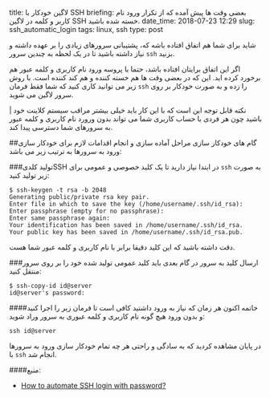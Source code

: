 title: لاگین خودکار با SSH
briefing: بعضی وقت ها پیش آمده که از تکرار ورود نام کاربر و کلمه در لاگین SSH خسته شده باشید.
date_time: 2018-07-23 12:29
slug: ssh_automatic_login
tags: linux, ssh 
type: post

شاید برای شما هم اتفاق افتاده باشه که، پشتیبانی سرورهای زیادی را بر عهده داشته و نیاز داشته باشید تا در یک لحظه به چندین سرور `ssh` بزنید.

اگر این اتفاق برایتان افتاده باشد، حتما با پروسه ورود نام کاربری و کلمه عبور هم برخورد کرده اید. این که در بعضی وقت ها هم خسته کننده و هم کند کننده است. با روش زیر می توانید کاری کنید که شما فقط فرمان `ssh` را زده و به صورت خودکار بر روی سرور لاگین می شوید.

 | نکته قابل توجه این است که با این کار باید خیلی بیشتر مراقب سیستم کلاینت خود باشید چون هر فردی با حساب کاربری شما می تواند بدون ورورد نام کاربری و کلمه عبور به سرورهای شما دسترسی پیدا کند.
 
##گام های خودکار سازی
مراحل آماده سازی و انجام اقدامات لازم برای خودکار سازی ورود به سرورها به ترتیب زیر می باشد:
 
###تولید کلدیSSH
در ابتدا نیاز دارید تا یک کلید خصوصی و عمومی برای `ssh` به صورت زیر تولید کنید:
 
    $ ssh-keygen -t rsa -b 2048
    Generating public/private rsa key pair.
    Enter file in which to save the key (/home/username/.ssh/id_rsa): 
    Enter passphrase (empty for no passphrase): 
    Enter same passphrase again: 
    Your identification has been saved in /home/username/.ssh/id_rsa.
    Your public key has been saved in /home/username/.ssh/id_rsa.pub.

دقت داشته باشید که این کلید دقیقا برابر با نام کاربری و کلمه عبور شما هست.
    
###ارسال کلید به سرور
 در گام بعدی باید کلید عمومی تولید شده خود را بر روی سرور منتقل کنید:
 
    $ ssh-copy-id id@server
    id@server's password:

####خاتمه
اکنون هر زمان که نیاز به ورود داشتید کافی است تا فرمان زیر را اجرا کنید و بدون ورود هیچ گونه نام کاربری و کلمه عبوری به سرور وراد شوید:

    ssh id@server

در پایان مشاهده کردید که به سادگی و راحتی هر چه تمام خودکار سازی ورود به سرورها با `ssh` انجام شد.


####منبع:

 * [How to automate SSH login with password?][auto-ssh]
 
 

[auto-ssh]: https://serverfault.com/a/241593/194975
